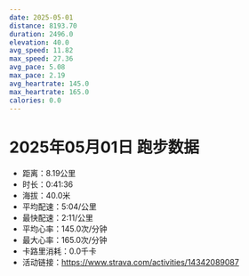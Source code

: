 ```yaml
---
date: 2025-05-01
distance: 8193.70
duration: 2496.0
elevation: 40.0
avg_speed: 11.82
max_speed: 27.36
avg_pace: 5.08
max_pace: 2.19
avg_heartrate: 145.0
max_heartrate: 165.0
calories: 0.0
---
```


# 2025年05月01日 跑步数据

- 距离：8.19公里
- 时长：0:41:36
- 海拔：40.0米
- 平均配速：5:04/公里
- 最快配速：2:11/公里
- 平均心率：145.0次/分钟
- 最大心率：165.0次/分钟
- 卡路里消耗：0.0千卡
- 活动链接：https://www.strava.com/activities/14342089087
